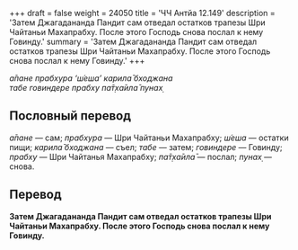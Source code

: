 +++
draft = false
weight = 24050
title = 'ЧЧ Антйа 12.149'
description = 'Затем Джагадананда Пандит сам отведал остатков трапезы Шри Чайтаньи Махапрабху. После этого Господь снова послал к нему Говинду.'
summary = 'Затем Джагадананда Пандит сам отведал остатков трапезы Шри Чайтаньи Махапрабху. После этого Господь снова послал к нему Говинду.'
+++

_а̄пане прабхура ‘ш́еша’ карила̄ бходжана  
табе говиндере прабху па̄т̣ха̄ила̄ пунах̣_

## Пословный перевод

_а̄пане_ — сам; _прабхура_ — Шри Чайтаньи Махапрабху; _ш́еша_ — остатки пищи; _карила̄_ _бходжана_ — съел; _табе_ — затем; _говиндере_ — Говинду; _прабху_ — Шри Чайтанья Махапрабху; _па̄т̣ха̄ила̄_ — послал; _пунах̣_ — снова.

## Перевод

**Затем Джагадананда Пандит сам отведал остатков трапезы Шри Чайтаньи Махапрабху. После этого Господь снова послал к нему Говинду.**
